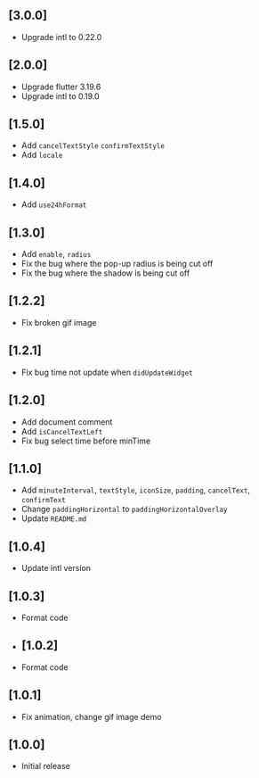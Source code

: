 ## [3.0.0]

* Upgrade intl to 0.22.0

## [2.0.0]

* Upgrade flutter 3.19.6
* Upgrade intl to 0.19.0

## [1.5.0]

* Add `cancelTextStyle` `confirmTextStyle`
* Add `locale` 

## [1.4.0]

* Add `use24hFormat`

## [1.3.0]

* Add `enable`, `radius`
* Fix the bug where the pop-up radius is being cut off
* Fix the bug where the shadow is being cut off

## [1.2.2]

* Fix broken gif image

## [1.2.1]

* Fix bug time not update when `didUpdateWidget`

## [1.2.0]

* Add document comment
* Add `isCancelTextLeft`
* Fix bug select time before minTime

## [1.1.0]

* Add `minuteInterval`, `textStyle`, `iconSize`, `padding`, `cancelText`, `confirmText`
* Change `paddingHorizontal` to `paddingHorizontalOverlay`
* Update `README.md`

## [1.0.4]

* Update intl version

## [1.0.3]

* Format code

* ## [1.0.2]

* Format code

## [1.0.1]

* Fix animation, change gif image demo


## [1.0.0]

* Initial release

